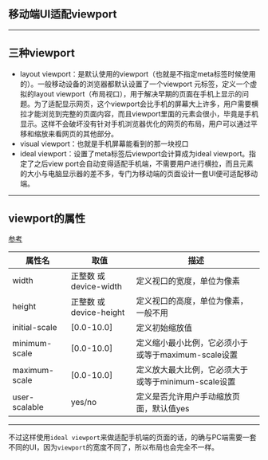 ## 移动端UI适配viewport

---

## 三种viewport

- layout viewport：是默认使用的viewport（也就是不指定meta标签时候使用的）。一般移动设备的浏览器都默认设置了一个viewport 元标签，定义一个虚拟的layout viewport（布局视口），用于解决早期的页面在手机上显示的问题。为了适配显示网页，这个viewport会比手机的屏幕大上许多，用户需要横拉才能浏览到完整的页面内容，而且viewport里面的元素会很小，毕竟是手机显示。这样不会破坏没有针对手机浏览器优化的网页的布局，用户可以通过平移和缩放来看网页的其他部分。
- visual viewport：也就是手机屏幕能看到的那一块视口
- ideal viewport：设置了meta标签后viewport会计算成为ideal viewport。指定了之后view port会自动变得适配手机端，不需要用户进行横拉，而且元素的大小与电脑显示器的差不多，专门为移动端的页面设计一套UI便可适配移动端。

---

## viewport的属性

[参考](http://www.css88.com/archives/5975)

|属性名|取值|描述|
|-----|-----|-----|
|width|	正整数 或 device-width|定义视口的宽度，单位为像素|
|height|正整数 或 device-height|定义视口的高度，单位为像素，一般不用|
|initial-scale|[0.0-10.0]|定义初始缩放值|
|minimum-scale|[0.0-10.0]|定义缩小最小比例，它必须小于或等于maximum-scale设置|
|maximum-scale|[0.0-10.0]|定义放大最大比例，它必须大于或等于minimum-scale设置|
|user-scalable|yes/no|定义是否允许用户手动缩放页面，默认值yes|

---

不过这样使用`ideal viewport`来做适配手机端的页面的话，的确与PC端需要一套不同的UI，因为`viewport`的宽度不同了，所以布局也会完全不一样。
